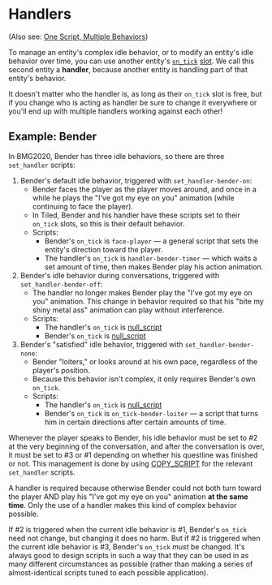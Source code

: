 # Handlers

(Also see: [One Script, Multiple Behaviors](../techniques/one_script_multiple_behaviors))

To manage an entity's complex idle behavior, or to modify an entity's idle behavior over time, you can use another entity's [`on_tick`](../scripts/on_tick) [slot](../scripts/script_slots). We call this second entity a **handler**, because another entity is handling part of that entity's behavior.

It doesn't matter who the handler is, as long as their `on_tick` slot is free, but if you change who is acting as handler be sure to change it everywhere or you'll end up with multiple handlers working against each other!

## Example: Bender

In BMG2020, Bender has three idle behaviors, so there are three `set_handler` scripts:

1. Bender's default idle behavior, triggered with `set_handler-bender-on`:
	- Bender faces the player as the player moves around, and once in a while he plays the "I've got my eye on you" animation (while continuing to face the player).
	- In Tiled, Bender and his handler have these scripts set to their `on_tick` slots, so this is their default behavior.
	- Scripts:
		- Bender's `on_tick` is `face-player` — a general script that sets the entity's direction toward the player.
		- The handler's `on_tick` is `handler-bender-timer` — which waits a set amount of time, then makes Bender play his action animation.
2. Bender's idle behavior during conversations, triggered with `set_handler-bender-off`:
	- The handler no longer makes Bender play the "I've got my eye on you" animation. This change in behavior required so that his "bite my shiny metal ass" animation can play without interference.
	- Scripts:
		- The handler's `on_tick` is [null_script](../scripts/null_script)
		- Bender's `on_tick` is [null_script](../scripts/null_script)
3. Bender's "satisfied" idle behavior, triggered with `set_handler-bender-none`:
	- Bender "loiters," or looks around at his own pace, regardless of the player's position.
	- Because this behavior isn't complex, it only requires Bender's own `on_tick`.
	- Scripts:
		- The handler's `on_tick` is [null_script](../scripts/null_script)
		- Bender's `on_tick` is `on_tick-bender-loiter` — a script that turns him in certain directions after certain amounts of time.

Whenever the player speaks to Bender, his idle behavior must be set to #2 at the very beginning of the conversation, and after the conversation is over, it must be set to #3 or #1 depending on whether his questline was finished or not. This management is done by using [COPY_SCRIPT](../actions/COPY_SCRIPT) for the relevant `set_handler` scripts.

A handler is required because otherwise Bender could not both turn toward the player AND play his "I've got my eye on you" animation **at the same time**. Only the use of a handler makes this kind of complex behavior possible.

If #2 is triggered when the current idle behavior is #1, Bender's `on_tick` need not change, but changing it does no harm. But if #2 is triggered when the current idle behavior is #3, Bender's `on_tick` *must* be changed. It's always good to design scripts in such a way that they can be used in as many different circumstances as possible (rather than making a series of almost-identical scripts tuned to each possible application).
